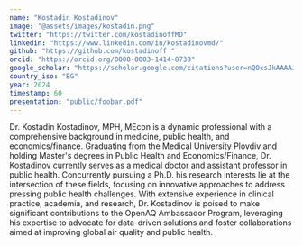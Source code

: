 ```yaml
---
name: "Kostadin Kostadinov"
image: "@assets/images/kostadin.png"
twitter: "https://twitter.com/kostadinoffMD"
linkedin: "https://www.linkedin.com/in/kostadinovmd/"
github: "https://github.com/kostadinoff "
orcid: "https://orcid.org/0000-0003-1414-8738"
google_scholar: "https://scholar.google.com/citations?user=nQOcsJkAAAAJ&hl=bg"
country_iso: "BG"
year: 2024
timestamp: 60
presentation: "public/foobar.pdf"
---
```


Dr. Kostadin Kostadinov, MPH, MEcon is a dynamic professional with a comprehensive background in medicine, public health, and economics/finance. Graduating from the Medical University Plovdiv and holding Master's degrees in Public Health and Economics/Finance, Dr. Kostadinov currently serves as a medical doctor and assistant professor in public health. Concurrently pursuing a Ph.D. his research interests lie at the intersection of these fields, focusing on innovative approaches to address pressing public health challenges. With extensive experience in clinical practice, academia, and research, Dr. Kostadinov is poised to make significant contributions to the OpenAQ Ambassador Program, leveraging his expertise to advocate for data-driven solutions and foster collaborations aimed at improving global air quality and public health.
